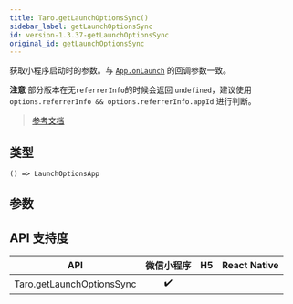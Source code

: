 ```yaml
---
title: Taro.getLaunchOptionsSync()
sidebar_label: getLaunchOptionsSync
id: version-1.3.37-getLaunchOptionsSync
original_id: getLaunchOptionsSync
---
```


获取小程序启动时的参数。与 [`App.onLaunch`](https://developers.weixin.qq.com/miniprogram/dev/reference/api/App.html#onlaunchobject-object) 的回调参数一致。

**注意**
部分版本在无`referrerInfo`的时候会返回 `undefined`，建议使用 `options.referrerInfo && options.referrerInfo.appId` 进行判断。

> [参考文档](https://developers.weixin.qq.com/miniprogram/dev/api/base/app/life-cycle/wx.getLaunchOptionsSync.html)

## 类型

```tsx
() => LaunchOptionsApp
```

## 参数

## API 支持度

| API | 微信小程序 | H5 | React Native |
| :---: | :---: | :---: | :---: |
| Taro.getLaunchOptionsSync | ✔️ |  |  |
